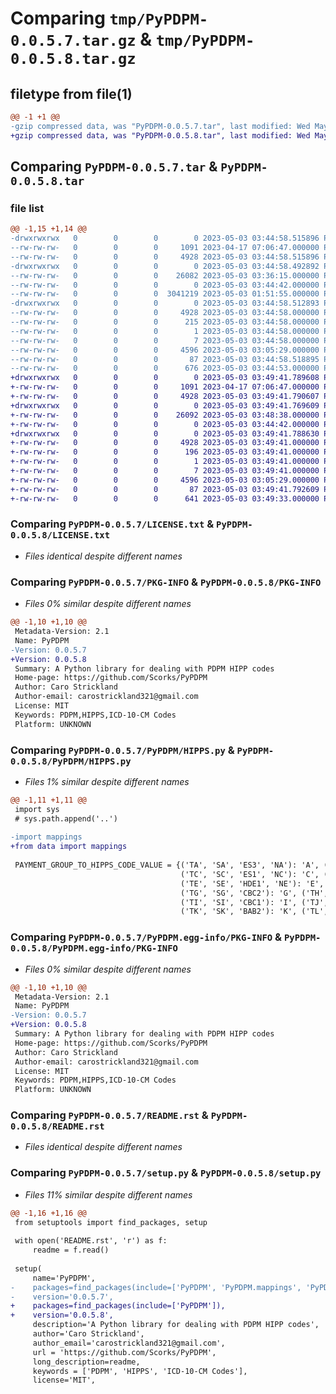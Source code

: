 # Comparing `tmp/PyPDPM-0.0.5.7.tar.gz` & `tmp/PyPDPM-0.0.5.8.tar.gz`

## filetype from file(1)

```diff
@@ -1 +1 @@
-gzip compressed data, was "PyPDPM-0.0.5.7.tar", last modified: Wed May  3 03:44:58 2023, max compression
+gzip compressed data, was "PyPDPM-0.0.5.8.tar", last modified: Wed May  3 03:49:41 2023, max compression
```

## Comparing `PyPDPM-0.0.5.7.tar` & `PyPDPM-0.0.5.8.tar`

### file list

```diff
@@ -1,15 +1,14 @@
-drwxrwxrwx   0        0        0        0 2023-05-03 03:44:58.515896 PyPDPM-0.0.5.7/
--rw-rw-rw-   0        0        0     1091 2023-04-17 07:06:47.000000 PyPDPM-0.0.5.7/LICENSE.txt
--rw-rw-rw-   0        0        0     4928 2023-05-03 03:44:58.515896 PyPDPM-0.0.5.7/PKG-INFO
-drwxrwxrwx   0        0        0        0 2023-05-03 03:44:58.492892 PyPDPM-0.0.5.7/PyPDPM/
--rw-rw-rw-   0        0        0    26082 2023-05-03 03:36:15.000000 PyPDPM-0.0.5.7/PyPDPM/HIPPS.py
--rw-rw-rw-   0        0        0        0 2023-05-03 03:44:42.000000 PyPDPM-0.0.5.7/PyPDPM/__init__.py
--rw-rw-rw-   0        0        0  3041219 2023-05-03 01:51:55.000000 PyPDPM-0.0.5.7/PyPDPM/mappings.py
-drwxrwxrwx   0        0        0        0 2023-05-03 03:44:58.512893 PyPDPM-0.0.5.7/PyPDPM.egg-info/
--rw-rw-rw-   0        0        0     4928 2023-05-03 03:44:58.000000 PyPDPM-0.0.5.7/PyPDPM.egg-info/PKG-INFO
--rw-rw-rw-   0        0        0      215 2023-05-03 03:44:58.000000 PyPDPM-0.0.5.7/PyPDPM.egg-info/SOURCES.txt
--rw-rw-rw-   0        0        0        1 2023-05-03 03:44:58.000000 PyPDPM-0.0.5.7/PyPDPM.egg-info/dependency_links.txt
--rw-rw-rw-   0        0        0        7 2023-05-03 03:44:58.000000 PyPDPM-0.0.5.7/PyPDPM.egg-info/top_level.txt
--rw-rw-rw-   0        0        0     4596 2023-05-03 03:05:29.000000 PyPDPM-0.0.5.7/README.rst
--rw-rw-rw-   0        0        0       87 2023-05-03 03:44:58.518895 PyPDPM-0.0.5.7/setup.cfg
--rw-rw-rw-   0        0        0      676 2023-05-03 03:44:53.000000 PyPDPM-0.0.5.7/setup.py
+drwxrwxrwx   0        0        0        0 2023-05-03 03:49:41.789608 PyPDPM-0.0.5.8/
+-rw-rw-rw-   0        0        0     1091 2023-04-17 07:06:47.000000 PyPDPM-0.0.5.8/LICENSE.txt
+-rw-rw-rw-   0        0        0     4928 2023-05-03 03:49:41.790607 PyPDPM-0.0.5.8/PKG-INFO
+drwxrwxrwx   0        0        0        0 2023-05-03 03:49:41.769609 PyPDPM-0.0.5.8/PyPDPM/
+-rw-rw-rw-   0        0        0    26092 2023-05-03 03:48:38.000000 PyPDPM-0.0.5.8/PyPDPM/HIPPS.py
+-rw-rw-rw-   0        0        0        0 2023-05-03 03:44:42.000000 PyPDPM-0.0.5.8/PyPDPM/__init__.py
+drwxrwxrwx   0        0        0        0 2023-05-03 03:49:41.788630 PyPDPM-0.0.5.8/PyPDPM.egg-info/
+-rw-rw-rw-   0        0        0     4928 2023-05-03 03:49:41.000000 PyPDPM-0.0.5.8/PyPDPM.egg-info/PKG-INFO
+-rw-rw-rw-   0        0        0      196 2023-05-03 03:49:41.000000 PyPDPM-0.0.5.8/PyPDPM.egg-info/SOURCES.txt
+-rw-rw-rw-   0        0        0        1 2023-05-03 03:49:41.000000 PyPDPM-0.0.5.8/PyPDPM.egg-info/dependency_links.txt
+-rw-rw-rw-   0        0        0        7 2023-05-03 03:49:41.000000 PyPDPM-0.0.5.8/PyPDPM.egg-info/top_level.txt
+-rw-rw-rw-   0        0        0     4596 2023-05-03 03:05:29.000000 PyPDPM-0.0.5.8/README.rst
+-rw-rw-rw-   0        0        0       87 2023-05-03 03:49:41.792609 PyPDPM-0.0.5.8/setup.cfg
+-rw-rw-rw-   0        0        0      641 2023-05-03 03:49:33.000000 PyPDPM-0.0.5.8/setup.py
```

### Comparing `PyPDPM-0.0.5.7/LICENSE.txt` & `PyPDPM-0.0.5.8/LICENSE.txt`

 * *Files identical despite different names*

### Comparing `PyPDPM-0.0.5.7/PKG-INFO` & `PyPDPM-0.0.5.8/PKG-INFO`

 * *Files 0% similar despite different names*

```diff
@@ -1,10 +1,10 @@
 Metadata-Version: 2.1
 Name: PyPDPM
-Version: 0.0.5.7
+Version: 0.0.5.8
 Summary: A Python library for dealing with PDPM HIPP codes
 Home-page: https://github.com/Scorks/PyPDPM
 Author: Caro Strickland
 Author-email: carostrickland321@gmail.com
 License: MIT
 Keywords: PDPM,HIPPS,ICD-10-CM Codes
 Platform: UNKNOWN
```

### Comparing `PyPDPM-0.0.5.7/PyPDPM/HIPPS.py` & `PyPDPM-0.0.5.8/PyPDPM/HIPPS.py`

 * *Files 1% similar despite different names*

```diff
@@ -1,11 +1,11 @@
 import sys
 # sys.path.append('..')
 
-import mappings
+from data import mappings
 
 PAYMENT_GROUP_TO_HIPPS_CODE_VALUE = {('TA', 'SA', 'ES3', 'NA'): 'A', ('TB', 'SB', 'ES2', 'NB'): 'B',
                                      ('TC', 'SC', 'ES1', 'NC'): 'C', ('TD', 'SD', 'HDE2', 'ND'): 'D',
                                      ('TE', 'SE', 'HDE1', 'NE'): 'E', ('TF', 'SF', 'HBC2', 'NF'): 'F',
                                      ('TG', 'SG', 'CBC2'): 'G', ('TH', 'SH', 'CA2'): 'H',
                                      ('TI', 'SI', 'CBC1'): 'I', ('TJ', 'SJ', 'CA1'): 'J',
                                      ('TK', 'SK', 'BAB2'): 'K', ('TL', 'SL', 'BAB1'): 'L',
```

### Comparing `PyPDPM-0.0.5.7/PyPDPM.egg-info/PKG-INFO` & `PyPDPM-0.0.5.8/PyPDPM.egg-info/PKG-INFO`

 * *Files 0% similar despite different names*

```diff
@@ -1,10 +1,10 @@
 Metadata-Version: 2.1
 Name: PyPDPM
-Version: 0.0.5.7
+Version: 0.0.5.8
 Summary: A Python library for dealing with PDPM HIPP codes
 Home-page: https://github.com/Scorks/PyPDPM
 Author: Caro Strickland
 Author-email: carostrickland321@gmail.com
 License: MIT
 Keywords: PDPM,HIPPS,ICD-10-CM Codes
 Platform: UNKNOWN
```

### Comparing `PyPDPM-0.0.5.7/README.rst` & `PyPDPM-0.0.5.8/README.rst`

 * *Files identical despite different names*

### Comparing `PyPDPM-0.0.5.7/setup.py` & `PyPDPM-0.0.5.8/setup.py`

 * *Files 11% similar despite different names*

```diff
@@ -1,16 +1,16 @@
 from setuptools import find_packages, setup
 
 with open('README.rst', 'r') as f:
     readme = f.read()
 
 setup(
     name='PyPDPM',
-    packages=find_packages(include=['PyPDPM', 'PyPDPM.mappings', 'PyPDPM.HIPPS']),
-    version='0.0.5.7',
+    packages=find_packages(include=['PyPDPM']),
+    version='0.0.5.8',
     description='A Python library for dealing with PDPM HIPP codes',
     author='Caro Strickland',
     author_email='carostrickland321@gmail.com',
     url = 'https://github.com/Scorks/PyPDPM',
     long_description=readme,
     keywords = ['PDPM', 'HIPPS', 'ICD-10-CM Codes'],
     license='MIT',
```

